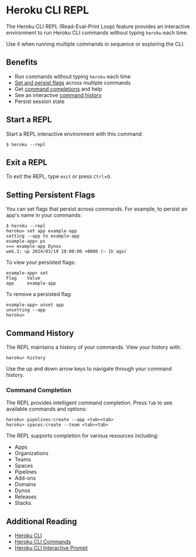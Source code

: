 # Heroku CLI REPL

The Heroku CLI REPL (Read-Eval-Print Loop) feature provides an interactive environment to run Heroku CLI commands without typing `heroku` each time. 

Use it when running multiple commands in sequence or exploring the CLI.

## Benefits

* Run commands without typing `heroku` each time
* [Set and persist flags](#setting-persistent-flags) across multiple commands
* Get [command completions](#command-completions) and help
* See an interactive [command history](#command-history)
* Persist session state

## Start a REPL
Start a REPL interactive environment with this command:
```term
$ heroku --repl
```
## Exit a REPL

To exit the REPL, type `exit` or press `Ctrl`+`D`.




## Setting Persistent Flags

You can set flags that persist across commands. For example, to persist an app's name in your commands:

```term
$ heroku --repl
heroku> set app example-app
setting --app to example-app
example-app> ps
=== example-app Dynos
web.1: up 2024/03/19 10:00:00 +0000 (~ 1h ago)
```

To view your persisted flags:

```term
example-app> set
Flag    Value
app     example-app
```

To remove a persisted flag:

```term
example-app> unset app
unsetting --app
heroku>
```

## Command History

The REPL maintains a history of your commands. View your history with:

```term
heroku> history
```

Use the up and down arrow keys to navigate through your command history.

### Command Completion

The REPL provides intelligent command completion. Press `Tab` to see available commands and options:

```term
heroku> pipelines:create --app <tab><tab>
heroku> spaces:create --team <tab><tab>
```

The REPL supports completion for various resources including:
* Apps
* Organizations
* Teams
* Spaces
* Pipelines
* Add-ons
* Domains
* Dynos
* Releases
* Stacks



## Additional Reading

* [Heroku CLI](heroku-cli)
* [Heroku CLI Commands](cli-commands)
* [Heroku CLI Interactive Prompt](cli-prompt)
